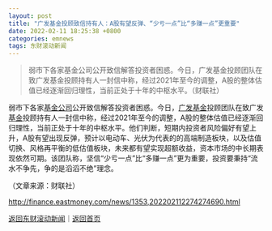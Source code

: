 ```yaml
---
layout: post
title: "广发基金投顾致信持有人：A股有望反弹、“少亏一点”比“多赚一点”更重要"
date: 2022-02-11 18:25:38 +0800
categories: emnews
tags: 东财滚动新闻
---
```

> 弱市下各家基金公司公开致信解答投资者困惑。今日，广发基金投顾团队在致广发基金投顾持有人一封信中称，经过2021年至今的调整，A股的整体估值已经逐渐回归理性，当前正处于十年的中枢水平。（财联社）

<p>弱市下各家<span id="Info.3109"><a href="http://fund.eastmoney.com/company/default.html" class="infokey">基金公司</a></span>公开致信解答投资者困惑。今日，<span id="Info.3163"><a href="http://fund.eastmoney.com/company/80000248.html" class="infokey">广发基金</a></span>投顾团队在致广发<span id="Info.3293"><a href="http://data.eastmoney.com/zlsj/" class="infokey">基金</a></span>投顾持有人一封信中称，经过2021年至今的调整，A股的整体估值已经逐渐回归理性，当前正处于十年的中枢水平。他们判断，短期内投资者风险偏好有望上升，A股有望出现反弹，预计以电动车、光伏为代表的的高端制造板块，以及估值切换、风格再平衡的低估值板块，未来都有望实现超额收益，资本市场的中长期表现依然可期。该团队称，坚信“少亏一点”比“多赚一点”更为重要，投资要秉持“流水不争先，争的是滔滔不绝”理念。</p><p class="em_media">（文章来源：财联社）</p>

<http://finance.eastmoney.com/news/1353,202202112274274690.html>

[返回东财滚动新闻](//finews.withounder.com/emnews/)｜[返回首页](//finews.withounder.com/)